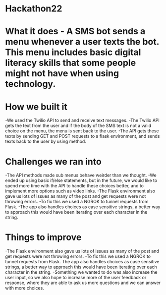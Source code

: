 # Hackathon22
# What it does - A SMS bot sends a menu whenever a user texts the bot. This menu includes basic digital literacy skills that some people might not have when using technology.
# How we built it 
-We used the Twilio API to send and receive text messages. 
-The Twilio API gets the text from the user and if the body of the SMS text is not a valid choice on the menu, the menu is sent back to the user. 
-The API gets these texts by sending GET and POST requests to a flask environment, and sends texts back to the user by using method. 
# Challenges we ran into 
-The API methods made sub menus behave weirder than we thought. 
-We ended up using basic if/else statements, but in the future, we would like to spend more time with the API to handle these choices better, and to implement more options such as video links. 
-The Flask environment also gave us lots of issues as many of the post and get requests were not throwing errors. 
-To fix this we used a NGROK to tunnel requests from Flask. 
-The app also handles choices as case sensitive strings, a better way to approach this would have been iterating over each character in the string.
# Things to improve
-The Flask environment also gave us lots of issues as many of the post and get requests were not throwing errors. 
-To fix this we used a NGROK to tunnel requests from Flask. The app also handles choices as case sensitive strings, a better way to approach this would have been iterating over each character in the string. 
-Something we wanted to do was also increase the user input, so we also hope to increase more of the user feedback or response, where they are able to ask us more questions and we can answer with more choices. 
